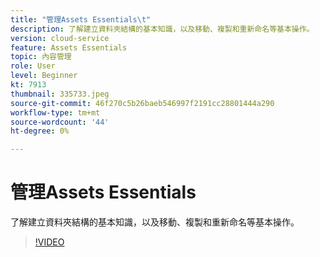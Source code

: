 ```yaml
---
title: "管理Assets Essentials\t"
description: 了解建立資料夾結構的基本知識，以及移動、複製和重新命名等基本操作。
version: cloud-service
feature: Assets Essentials
topic: 內容管理
role: User
level: Beginner
kt: 7913
thumbnail: 335733.jpeg
source-git-commit: 46f270c5b26baeb546997f2191cc28801444a290
workflow-type: tm+mt
source-wordcount: '44'
ht-degree: 0%

---
```



# 管理Assets Essentials

了解建立資料夾結構的基本知識，以及移動、複製和重新命名等基本操作。

>[!VIDEO](https://video.tv.adobe.com/v/335733/?quality=12&learn=on)
